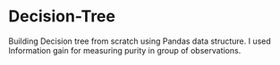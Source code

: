 # Decision-Tree
Building Decision tree from scratch using Pandas data structure. I used Information gain for measuring purity in group of observations. 
